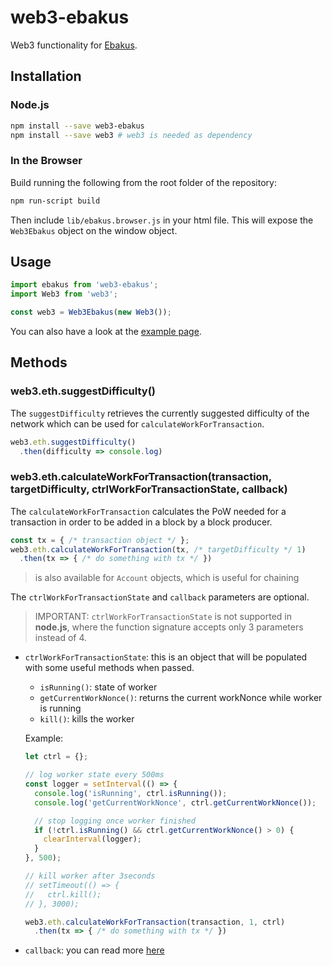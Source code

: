 # web3-ebakus

Web3 functionality for [Ebakus](https://ebakus.com).

## Installation

### Node.js

``` bash
npm install --save web3-ebakus
npm install --save web3 # web3 is needed as dependency
```

### In the Browser

Build running the following from the root folder of the repository:

```bash
npm run-script build
```

Then include `lib/ebakus.browser.js` in your html file.
This will expose the `Web3Ebakus` object on the window object.

## Usage

```js
import ebakus from 'web3-ebakus';
import Web3 from 'web3';

const web3 = Web3Ebakus(new Web3());
```

You can also have a look at the [example page](example/index.html).

## Methods

### web3.eth.suggestDifficulty()

The `suggestDifficulty` retrieves the currently suggested difficulty of the network which can be used for `calculateWorkForTransaction`.

```js
web3.eth.suggestDifficulty()
  .then(difficulty => console.log)
```

### web3.eth.calculateWorkForTransaction(transaction, targetDifficulty, ctrlWorkForTransactionState, callback)

The `calculateWorkForTransaction` calculates the PoW needed for a transaction in order to be added in a block by a block producer.

```js
const tx = { /* transaction object */ };
web3.eth.calculateWorkForTransaction(tx, /* targetDifficulty */ 1)
  .then(tx => { /* do something with tx */ })
```

> is also available for `Account` objects, which is useful for chaining

The `ctrlWorkForTransactionState` and `callback` parameters are optional.

> IMPORTANT: `ctrlWorkForTransactionState` is not supported in **node.js**, where the function signature accepts only 3 parameters instead of 4.

* `ctrlWorkForTransactionState`: this is an object that will be populated with some useful methods when passed.

  * `isRunning()`: state of worker
  * `getCurrentWorkNonce()`: returns the current workNonce while worker is running
  * `kill()`: kills the worker

  Example:

  ```js
  let ctrl = {};

  // log worker state every 500ms
  const logger = setInterval(() => {
    console.log('isRunning', ctrl.isRunning());
    console.log('getCurrentWorkNonce', ctrl.getCurrentWorkNonce());

    // stop logging once worker finished
    if (!ctrl.isRunning() && ctrl.getCurrentWorkNonce() > 0) {
      clearInterval(logger);
    }
  }, 500);

  // kill worker after 3seconds
  // setTimeout(() => {
  //   ctrl.kill();
  // }, 3000);

  web3.eth.calculateWorkForTransaction(transaction, 1, ctrl)
    .then(tx => { /* do something with tx */ })
  ```

* `callback`: you can read more [here](https://web3js.readthedocs.io/en/1.0/callbacks-promises-events.html)
